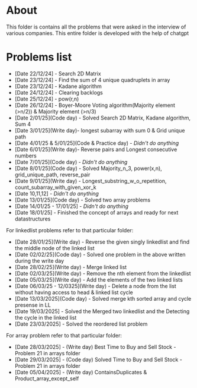# About

This folder is contains all the problems that were asked in the interview of various companies. This entire folder is developed with the help of chatgpt

<!-- # Chatgpt prompt used
Hi, I need your help to understand complex DSA problems as I am preparing for a interview

I will provide
1. A problems statement
2. Examples
3. Any constraints or the requirements mentioned

I want you to provide
1. An approach on how to start thinking on solving that particular problem, break it down to some of the basic building block of a programming concepts. I will be using C++ to code them. So, use the concepts from that language

2. A algorithms on how that problems can be solved (This will be my like my flash card that I will be using to practice the problem)

3. A pseudo code which can guide me on how to develop the code.

4. What would be the time complexity and space complexity when an efficient code is written for that problems statement. So, I want you to provide me a detailed C++ code in the end that I can refer to as a solution when I write the code for it.

And here is the format of how I develop my C++ code. as I do the testing locally and then copy the code to online competitive coding platform

Library functions

Specific function developed to solve the problems

Main function developed that takes all the variables and pass it to the specific function

For example: This is the code for finding the majority element
"#include<iostream>
#include<bits/stdc++.h>
using namespace std;


int majorityelement(vector<int> &nums){
    map<int, int> counter;

    for(auto &num: nums){
        counter[num]++;
    }

    for(auto &pair: counter){
        if(pair.second > nums.size()/2){
            cout<<pair.first;
            return pair.first;
        }
    }

    return 0;

}

int main(){

    vector<int> nums;
    int n;
    int ele;

    cout<<"Enter the no.of elements of the array :";
    cin>>n;

    cout<<"Enter the elemenets of the array :";
    for(int i = 0;i<n;i++){
        cin>>ele;
        nums.push_back(ele);
    }

    majorityelement(nums);
    return 0;
}"

I will give the problems from the next chat and make sure you follow these above instructions strictly. 

Can you explain me what you understood from my requirements -->

<!-- Chatgpt response

I understand that you are preparing for coding interviews and require help with understanding and solving complex DSA problems. Here's how I will assist you:

Problem Analysis:
I will break down the problem into smaller, understandable components, focusing on the foundational programming concepts relevant to C++.

Algorithm (Flashcard):
I'll provide a clear, step-by-step algorithm to solve the problem. This will be concise and structured to help you recall and practice the problem efficiently.

Pseudocode:
A guide on how to translate the algorithm into code, serving as a bridge to implementation.

Complexity Analysis:
I'll detail the time and space complexities for the optimal solution, explaining why the complexities are as such.

C++ Code:
I'll provide a complete C++ solution formatted as you prefer, including:

Library imports.
A dedicated function to solve the problem.
A main function to handle input, invoke the solution function, and display results.
You will give me problems to work on, and I will adhere strictly to these instructions to provide structured, thorough guidance. Ready for your first problem whenever you are! -->

# Problems list
- [Date 22/12/24] - Search 2D Matrix
- [Date 23/12/24] - Find the sum of 4 unique quadruplets in array
- [Date 23/12/24] - Kadane algorithm
- [Date 24/12/24] - Clearing backlogs
- [Date 25/12/24] - pow(r,n)
- [Date 26/12/24] - Boyer-Moore Voting algorithm(Majority element (>n/2)) & Majority element (>n/3)
- [Date  2/01/25](Code day) - Solved Search 2D Matrix, Kadane algorithm, Sum 4  
- [Date  3/01/25](Write day)- longest subarray with sum 0 & Grid unique path
- [Date  4/01/25 & 5/01/25](Code & Practice day) - *Didn't do anything*
- [Date  6/01/25](Write day)- Reverse pairs and Longest consecutive numbers
- [Date  7/01/25](Code day) - *Didn't do anything*
- [Date  8/01/25](Code day) - Solved Majority_n_3, power(x,n), grid_unique_path, reverse_pair
- [Date  9/01/25](Write day) - Longest_substring_w_o_repetition, count_subarray_with_given_xor_k
- [Date  10,11,12] - *Didn't do anything*
- [Date  13/01/25](Code day) - Solved two array problems
- [Date  14/01/25 - 17/01/25] - *Didn't do anything*
- [Date  18/01/25] - Finished the concept of arrays and ready for next datastructures


For linkedlist problems refer to that particular folder: 

- [Date 28/01/25](Write day) - Reverse the given singly linkedlist and find the middle node of the linked list
- [Date 02/02/25](Code day) - Solved one problem in the above written during the write day
- [Date 28/02/25](Write day) - Merge linked list 
- [Date 02/03/25](Write day) - Remove the nth element from the linkedlist
- [Date 05/03/25](Write day) - Add the elements of the two linked lists
- [Date 06/03/25 - 12/0325](Write day) - Delete a node from the list without having access to head & linked list cycle
- [Date 13/03/2025](Code day) - Solved merge kth sorted array and cycle presense in LL
- [Date 19/03/2025] - Solved the Merged two linkedlist and the Detecting the cycle in the linked list
- [Date 23/03/2025] - Solved the reordered list problem 

For array problem refer to that particular folder:

- [Date 28/03/2025] - (Write day) Best Time to Buy and Sell Stock - Problem 21 in arrays folder
- [Date 29/03/2025] - (Code day) Solved Time to Buy and Sell Stock - Problem 21 in arrays folder
- [Date 05/04/2025] - (Write day) ContainsDuplicates & Product_array_except_self